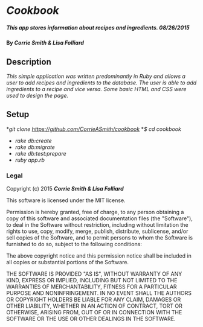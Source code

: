 # _Cookbook_

##### _This app stores information about recipes and ingredients. 08/26/2015_

#### By _**Corrie Smith & Lisa Folliard**_

## Description

_This simple application was written predominantly in Ruby and allows a user to add recipes and ingredients to the database. The user is able to add ingredients to a recipe and vice versa. Some basic HTML and CSS were used to design the page._

## Setup
*_git clone https://github.com/CorrieASmith/cookbook_
*_$ cd cookbook_
* _rake db:create_
* _rake db:migrate_
* _rake db:test:prepare_
* _ruby app.rb_

### Legal


Copyright (c) 2015 **_Corrie Smith & Lisa Folliard_**

This software is licensed under the MIT license.

Permission is hereby granted, free of charge, to any person obtaining a copy
of this software and associated documentation files (the "Software"), to deal
in the Software without restriction, including without limitation the rights
to use, copy, modify, merge, publish, distribute, sublicense, and/or sell
copies of the Software, and to permit persons to whom the Software is
furnished to do so, subject to the following conditions:

The above copyright notice and this permission notice shall be included in
all copies or substantial portions of the Software.

THE SOFTWARE IS PROVIDED "AS IS", WITHOUT WARRANTY OF ANY KIND, EXPRESS OR
IMPLIED, INCLUDING BUT NOT LIMITED TO THE WARRANTIES OF MERCHANTABILITY,
FITNESS FOR A PARTICULAR PURPOSE AND NONINFRINGEMENT. IN NO EVENT SHALL THE
AUTHORS OR COPYRIGHT HOLDERS BE LIABLE FOR ANY CLAIM, DAMAGES OR OTHER
LIABILITY, WHETHER IN AN ACTION OF CONTRACT, TORT OR OTHERWISE, ARISING FROM,
OUT OF OR IN CONNECTION WITH THE SOFTWARE OR THE USE OR OTHER DEALINGS IN
THE SOFTWARE.
